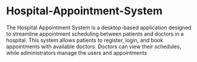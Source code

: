 # Hospital-Appointment-System
The Hospital Appointment System is a desktop-based application designed to streamline appointment scheduling between patients and doctors in a hospital. This system allows patients to register, login, and book appointments with available doctors. Doctors can view their schedules, while administrators manage the users and appointments
